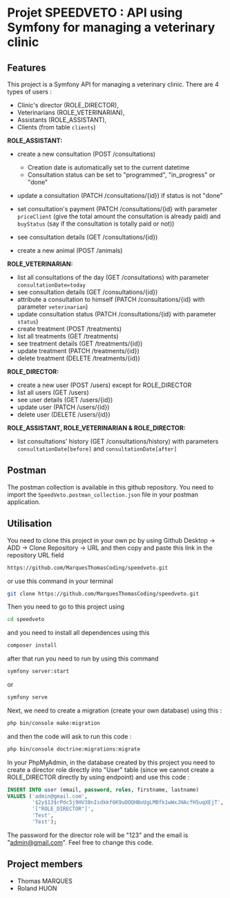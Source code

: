 # Projet SPEEDVETO : API using Symfony for managing a veterinary clinic

## Features

This project is a Symfony API for managing a veterinary clinic. There are 4 types of users :
- Clinic's director (ROLE_DIRECTOR),
- Veterinarians (ROLE_VETERINARIAN),
- Assistants (ROLE_ASSISTANT),
- Clients (from table `clients`)

**ROLE_ASSISTANT:**
- create a new consultation (POST /consultations)
  - Creation date is automatically set to the current datetime
  - Consultation status can be set to "programmed", "in_progress" or "done"

- update a consultation (PATCH /consultations/{id}) if status is not "done"
- set consultation's payment (PATCH /consultations/{id} with parameter `priceClient` (give the total amount the consultation is already paid) and `buyStatus` (say if the consultation is totally paid or not))
- see consultation details (GET /consultations/{id})
- create a new animal (POST /animals)

**ROLE_VETERINARIAN:**
- list all consultations of the day (GET /consultations) with parameter `consultationDate=today`
- see consultation details (GET /consultations/{id})
- attribute a consultation to himself (PATCH /consultations/{id} with parameter `veterinarian`)
- update consultation status (PATCH /consultations/{id} with parameter `status`)
- create treatment (POST /treatments)
- list all treatments (GET /treatments)
- see treatment details (GET /treatments/{id})
- update treatment (PATCH /treatments/{id})
- delete treatment (DELETE /treatments/{id})

**ROLE_DIRECTOR:**
- create a new user (POST /users) except for ROLE_DIRECTOR
- list all users (GET /users)
- see user details (GET /users/{id})
- update user (PATCH /users/{id})
- delete user (DELETE /users/{id})

**ROLE_ASSISTANT, ROLE_VETERINARIAN & ROLE_DIRECTOR:**
- list consultations' history (GET /consultations/history) with parameters `consultationDate[before]` and `consultationDate[after]`

## Postman

The postman collection is available in this github repository. You need to import the `SpeedVeto.postman_collection.json` file in your postman application.

## Utilisation

You need to clone this project in your own pc by using Github Desktop -> ADD -> Clone Repository -> URL and then copy and paste this link in the repository URL field

```bash
https://github.com/MarquesThomasCoding/speedveto.git
```
or use this command in your terminal

```bash
git clone https://github.com/MarquesThomasCoding/speedveto.git
```
Then you need to go to this project using 

```bash
cd speedveto
```
and you need to install all dependences using this 

```bash 
composer install
```
after that run you need to run by using this command

```bash
symfony server:start
```
or

```bash
symfony serve
```

Next, we need to create a migration (create your own database) using this :

```bash
php bin/console make:migration
```

and then the code will ask to run this code : 

```bash
php bin/console doctrine:migrations:migrate
```

In your PhpMyAdmin, in the database created by this project you need to create a director role directly into "User" table (since we cannot create a ROLE_DIRECTOR directly by using endpoint) and use this code :

```sql
INSERT INTO user (email, password, roles, firstname, lastname) 
VALUES ('admin@gmail.com', 
        '$2y$13$rPdc5j9HV38nIsdkkf6K9uOOQHBoUgLMBfk1wWxJHAcfH5uqXEjT', 
        '["ROLE_DIRECTOR"]', 
        'Test', 
        'Test');
```

The password for the director role will be "123" and the email is "admin@gmail.com". Feel free to change this code.

## Project members

- Thomas MARQUES
- Roland HUON
